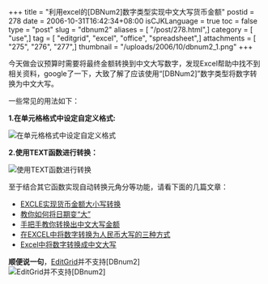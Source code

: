 +++
title = "利用excel的[DBNum2]数字类型实现中文大写货币金额"
postid = 278
date = 2006-10-31T16:42:34+08:00
isCJKLanguage = true
toc = false
type = "post"
slug = "dbnum2"
aliases = [ "/post/278.html",]
category = [ "use",]
tag = [ "editgrid", "excel", "office", "spreadsheet",]
attachments = [ "275", "276", "277",]
thumbnail = "/uploads/2006/10/dbnum2_1.png"
+++


今天做会议预算时需要将最终金额转换到中文大写数字，发现Excel帮助中找不到相关资料，google了一下，大致了解了应该使用“[DBNum2]”数字类型将数字转换为中文大写。

一些常见的用法如下：

**1.在单元格格式中设定自定义格式:**

![在单元格格式中设定自定义格式](/uploads/2006/10/dbnum2_1.png)

**2.使用TEXT函数进行转换：**<!--more-->

![使用TEXT函数进行转换](/uploads/2006/10/dbnum2_2.png)

至于结合其它函数实现自动转换元角分等功能，请看下面的几篇文章：

-   [EXCLE实现货币金额大小写转换](http://blog.liuyangonline.com/read.php?36)
-   [教你如何将日期变“大”](http://software.asiaec.com/meiti/yy/389079.html)
-   [手把手教你转换出中文大写金额](http://www.ltyz.gx.cn/excel/tips/t050.htm)
-   [在EXCEL中将数字转换为人民币大写的三种方式](http://www.programfan.com/blog/article.asp?id=14275)
-   [Excel中将数字转换成中文大写](http://www.yesky.com/SoftChannel/72357786515668992/20040304/1773802.shtml)

**顺便说一句**，[EditGrid](http://www.editgrid.com/)并不支持[DBnum2]  
![EditGrid并不支持[DBnum2]](/uploads/2006/10/dbnum2_3.png)

